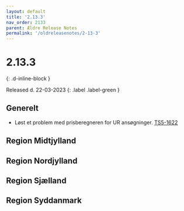 ```yaml
---
layout: default
title: '2.13.3'
nav_order: 2133
parent: Ældre Release Notes
permalink: '/oldreleasenotes/2-13-3'
---
```


# 2.13.3
{: .d-inline-block }

Released d. 22-03-2023
{: .label .label-green }

## Generelt
- Løst et problem med prisberegneren for UR ansøgninger. [TS5-1622](https://sd.trifork.com/browse/TS5-1622)

## Region Midtjylland

## Region Nordjylland

## Region Sjælland

## Region Syddanmark
